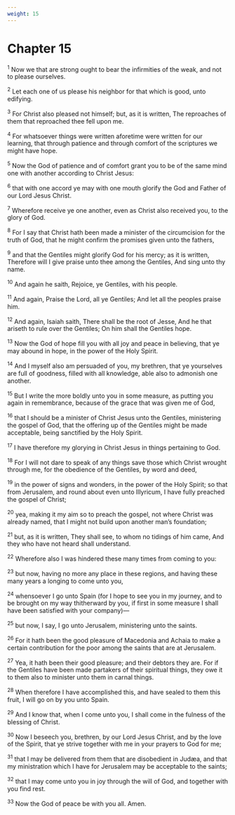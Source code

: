 ```yaml
---
weight: 15
---
```


# Chapter 15

<sup>1</sup> Now we that are strong ought to bear the infirmities of the weak, and not to please ourselves. 

<sup>2</sup> Let each one of us please his neighbor for that which is good, unto edifying. 

<sup>3</sup> For Christ also pleased not himself; but, as it is written, The reproaches of them that reproached thee fell upon me. 

<sup>4</sup> For whatsoever things were written aforetime were written for our learning, that through patience and through comfort of the scriptures we might have hope. 

<sup>5</sup> Now the God of patience and of comfort grant you to be of the same mind one with another according to Christ Jesus: 

<sup>6</sup> that with one accord ye may with one mouth glorify the God and Father of our Lord Jesus Christ. 

<sup>7</sup> Wherefore receive ye one another, even as Christ also received you, to the glory of God. 

<sup>8</sup> For I say that Christ hath been made a minister of the circumcision for the truth of God, that he might confirm the promises given unto the fathers, 

<sup>9</sup> and that the Gentiles might glorify God for his mercy; as it is written, Therefore will I give praise unto thee among the Gentiles, And sing unto thy name. 

<sup>10</sup> And again he saith, Rejoice, ye Gentiles, with his people. 

<sup>11</sup> And again, Praise the Lord, all ye Gentiles; And let all the peoples praise him. 

<sup>12</sup> And again, Isaiah saith, There shall be the root of Jesse, And he that ariseth to rule over the Gentiles; On him shall the Gentiles hope. 

<sup>13</sup> Now the God of hope fill you with all joy and peace in believing, that ye may abound in hope, in the power of the Holy Spirit. 

<sup>14</sup> And I myself also am persuaded of you, my brethren, that ye yourselves are full of goodness, filled with all knowledge, able also to admonish one another. 

<sup>15</sup> But I write the more boldly unto you in some measure, as putting you again in remembrance, because of the grace that was given me of God, 

<sup>16</sup> that I should be a minister of Christ Jesus unto the Gentiles, ministering the gospel of God, that the offering up of the Gentiles might be made acceptable, being sanctified by the Holy Spirit. 

<sup>17</sup> I have therefore my glorying in Christ Jesus in things pertaining to God. 

<sup>18</sup> For I will not dare to speak of any things save those which Christ wrought through me, for the obedience of the Gentiles, by word and deed, 

<sup>19</sup> in the power of signs and wonders, in the power of the Holy Spirit; so that from Jerusalem, and round about even unto Illyricum, I have fully preached the gospel of Christ; 

<sup>20</sup> yea, making it my aim so to preach the gospel, not where Christ was already named, that I might not build upon another man’s foundation; 

<sup>21</sup> but, as it is written, They shall see, to whom no tidings of him came, And they who have not heard shall understand. 

<sup>22</sup> Wherefore also I was hindered these many times from coming to you: 

<sup>23</sup> but now, having no more any place in these regions, and having these many years a longing to come unto you, 

<sup>24</sup> whensoever I go unto Spain (for I hope to see you in my journey, and to be brought on my way thitherward by you, if first in some measure I shall have been satisfied with your company)— 

<sup>25</sup> but now, I say, I go unto Jerusalem, ministering unto the saints. 

<sup>26</sup> For it hath been the good pleasure of Macedonia and Achaia to make a certain contribution for the poor among the saints that are at Jerusalem. 

<sup>27</sup> Yea, it hath been their good pleasure; and their debtors they are. For if the Gentiles have been made partakers of their spiritual things, they owe it to them also to minister unto them in carnal things. 

<sup>28</sup> When therefore I have accomplished this, and have sealed to them this fruit, I will go on by you unto Spain. 

<sup>29</sup> And I know that, when I come unto you, I shall come in the fulness of the blessing of Christ. 

<sup>30</sup> Now I beseech you, brethren, by our Lord Jesus Christ, and by the love of the Spirit, that ye strive together with me in your prayers to God for me; 

<sup>31</sup> that I may be delivered from them that are disobedient in Judæa, and that my ministration which I have for Jerusalem may be acceptable to the saints; 

<sup>32</sup> that I may come unto you in joy through the will of God, and together with you find rest. 

<sup>33</sup> Now the God of peace be with you all. Amen. 


